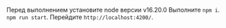 Перед выполнением установите node версии v16.20.0
Выполните 
`npm i`. 
`npm run start`. 
Перейдите `http://localhost:4200/`.





